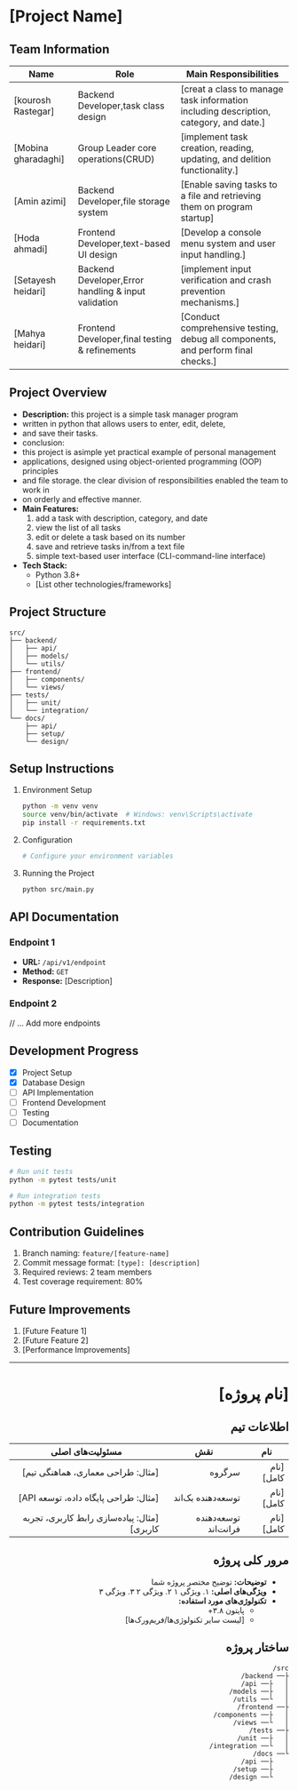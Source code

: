 # [Project Name]

## Team Information
| Name | Role | Main Responsibilities |
|------|------|---------------------|
| [kourosh Rastegar] | Backend Developer,task class design | [creat a class to manage task information including description, category, and date.] |
| [Mobina gharadaghi] |  Group Leader core operations(CRUD) | [implement task creation, reading, updating, and delition functionality.] |
| [Amin azimi] | Backend Developer,file storage system | [Enable saving tasks to a file and retrieving them on program startup] |
| [Hoda ahmadi] | Frontend Developer,text-based UI design | [Develop a console menu system and user input handling.] |
| [Setayesh heidari] | Backend Developer,Error handling & input validation | [implement input verification and crash prevention mechanisms.] |
| [Mahya heidari] | Frontend Developer,final testing & refinements | [Conduct comprehensive testing, debug all components, and perform final checks.] |

## Project Overview
- **Description:** this project is a simple task manager program
- written in python that allows users to enter, edit, delete,
- and save their tasks.
- conclusion:
- this project is asimple yet practical example of personal management
- applications, designed using object-oriented programming (OOP) principles
- and file storage. the clear division of responsibilities enabled the team to work in
- on orderly and effective manner.
- **Main Features:**
  1. add a task with description, category, and date
  2. view the list of all tasks
  3. edit or delete a task based on its number
  4. save and retrieve tasks in/from a text file
  5. simple text-based user interface (CLI-command-line interface)
- **Tech Stack:**
  - Python 3.8+
  - [List other technologies/frameworks]

## Project Structure
```
src/
├── backend/
│   ├── api/
│   ├── models/
│   └── utils/
├── frontend/
│   ├── components/
│   └── views/
├── tests/
│   ├── unit/
│   └── integration/
└── docs/
    ├── api/
    ├── setup/
    └── design/
```

## Setup Instructions
1. Environment Setup
   ```bash
   python -m venv venv
   source venv/bin/activate  # Windows: venv\Scripts\activate
   pip install -r requirements.txt
   ```
2. Configuration
   ```python
   # Configure your environment variables
   ```
3. Running the Project
   ```bash
   python src/main.py
   ```

## API Documentation
### Endpoint 1
- **URL:** `/api/v1/endpoint`
- **Method:** `GET`
- **Response:** [Description]

### Endpoint 2
// ... Add more endpoints

## Development Progress
- [x] Project Setup
- [x] Database Design
- [ ] API Implementation
- [ ] Frontend Development
- [ ] Testing
- [ ] Documentation

## Testing
```bash
# Run unit tests
python -m pytest tests/unit

# Run integration tests
python -m pytest tests/integration
```

## Contribution Guidelines
1. Branch naming: `feature/[feature-name]`
2. Commit message format: `[type]: [description]`
3. Required reviews: 2 team members
4. Test coverage requirement: 80%

## Future Improvements
1. [Future Feature 1]
2. [Future Feature 2]
3. [Performance Improvements]

---

<div dir="rtl">

# [نام پروژه]

## اطلاعات تیم
| نام | نقش | مسئولیت‌های اصلی |
|------|------|---------------------|
| [نام کامل] | سرگروه | [مثال: طراحی معماری، هماهنگی تیم] |
| [نام کامل] | توسعه‌دهنده بک‌اند | [مثال: طراحی پایگاه داده، توسعه API] |
| [نام کامل] | توسعه‌دهنده فرانت‌اند | [مثال: پیاده‌سازی رابط کاربری، تجربه کاربری] |

## مرور کلی پروژه
- **توضیحات:** توضیح مختصر پروژه شما
- **ویژگی‌های اصلی:**
  ۱. ویژگی ۱
  ۲. ویژگی ۲
  ۳. ویژگی ۳
- **تکنولوژی‌های مورد استفاده:**
  - پایتون ۳.۸+
  - [لیست سایر تکنولوژی‌ها/فریم‌ورک‌ها]

## ساختار پروژه
```
src/
├── backend/
│   ├── api/
│   ├── models/
│   └── utils/
├── frontend/
│   ├── components/
│   └── views/
├── tests/
│   ├── unit/
│   └── integration/
└── docs/
    ├── api/
    ├── setup/
    └── design/
```


